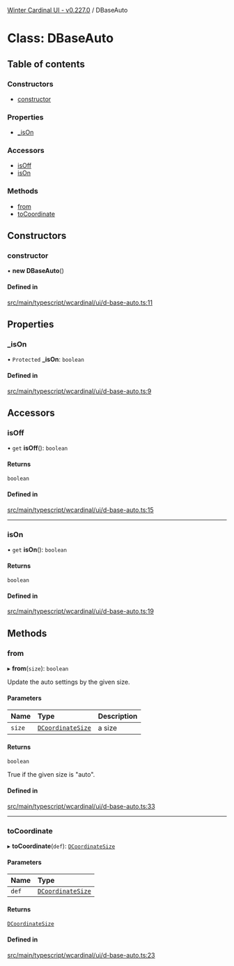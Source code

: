 [Winter Cardinal UI - v0.227.0](../index.md) / DBaseAuto

# Class: DBaseAuto

## Table of contents

### Constructors

- [constructor](DBaseAuto.md#constructor)

### Properties

- [\_isOn](DBaseAuto.md#_ison)

### Accessors

- [isOff](DBaseAuto.md#isoff)
- [isOn](DBaseAuto.md#ison)

### Methods

- [from](DBaseAuto.md#from)
- [toCoordinate](DBaseAuto.md#tocoordinate)

## Constructors

### constructor

• **new DBaseAuto**()

#### Defined in

[src/main/typescript/wcardinal/ui/d-base-auto.ts:11](https://github.com/winter-cardinal/winter-cardinal-ui/blob/v0.227.0/src/main/typescript/wcardinal/ui/d-base-auto.ts#L11)

## Properties

### \_isOn

• `Protected` **\_isOn**: `boolean`

#### Defined in

[src/main/typescript/wcardinal/ui/d-base-auto.ts:9](https://github.com/winter-cardinal/winter-cardinal-ui/blob/v0.227.0/src/main/typescript/wcardinal/ui/d-base-auto.ts#L9)

## Accessors

### isOff

• `get` **isOff**(): `boolean`

#### Returns

`boolean`

#### Defined in

[src/main/typescript/wcardinal/ui/d-base-auto.ts:15](https://github.com/winter-cardinal/winter-cardinal-ui/blob/v0.227.0/src/main/typescript/wcardinal/ui/d-base-auto.ts#L15)

___

### isOn

• `get` **isOn**(): `boolean`

#### Returns

`boolean`

#### Defined in

[src/main/typescript/wcardinal/ui/d-base-auto.ts:19](https://github.com/winter-cardinal/winter-cardinal-ui/blob/v0.227.0/src/main/typescript/wcardinal/ui/d-base-auto.ts#L19)

## Methods

### from

▸ **from**(`size`): `boolean`

Update the auto settings by the given size.

#### Parameters

| Name | Type | Description |
| :------ | :------ | :------ |
| `size` | [`DCoordinateSize`](../index.md#dcoordinatesize) | a size |

#### Returns

`boolean`

True if the given size is "auto".

#### Defined in

[src/main/typescript/wcardinal/ui/d-base-auto.ts:33](https://github.com/winter-cardinal/winter-cardinal-ui/blob/v0.227.0/src/main/typescript/wcardinal/ui/d-base-auto.ts#L33)

___

### toCoordinate

▸ **toCoordinate**(`def`): [`DCoordinateSize`](../index.md#dcoordinatesize)

#### Parameters

| Name | Type |
| :------ | :------ |
| `def` | [`DCoordinateSize`](../index.md#dcoordinatesize) |

#### Returns

[`DCoordinateSize`](../index.md#dcoordinatesize)

#### Defined in

[src/main/typescript/wcardinal/ui/d-base-auto.ts:23](https://github.com/winter-cardinal/winter-cardinal-ui/blob/v0.227.0/src/main/typescript/wcardinal/ui/d-base-auto.ts#L23)
